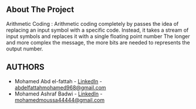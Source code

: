 <!-- ABOUT THE PROJECT -->
## About The Project

Arithmetic Coding : Arithmetic coding completely by passes the idea of replacing an input symbol with a specific code. 
Instead, it takes a stream of input symbols and replaces it with a single floating point number The longer and more complex the message,
the more bits are needed to represents the output number.

<!-- AUTHORS -->
 ## AUTHORS
* Mohamed Abd el-fattah - [LinkedIn](https://www.linkedin.com/in/mohamed-abdelfattah-28a283189/) - abdelfattahmohamed968@gmail.com
* Mohamed Ashraf Badwi - [LinkedIn](https://www.linkedin.com/in/mohamed-moussa-baab731a5/) - mohamedmoussa44444@gmail.com
